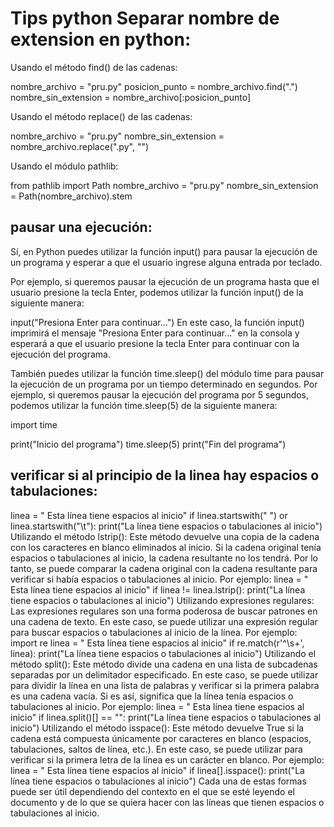 # Tips python Separar nombre de extension en python:

Usando el método find() de las cadenas:

nombre_archivo = "pru.py"
posicion_punto = nombre_archivo.find(".")
nombre_sin_extension = nombre_archivo[:posicion_punto]

Usando el método replace() de las cadenas:

nombre_archivo = "pru.py"
nombre_sin_extension = nombre_archivo.replace(".py", "")

Usando el módulo pathlib:

from pathlib import Path
nombre_archivo = "pru.py"
nombre_sin_extension = Path(nombre_archivo).stem

## pausar una ejecución:

Sí, en Python puedes utilizar la función input() para pausar la ejecución de un programa y esperar a que el usuario ingrese alguna entrada por teclado.

Por ejemplo, si queremos pausar la ejecución de un programa hasta que el usuario presione la tecla Enter, podemos utilizar la función input() de la siguiente manera:

input("Presiona Enter para continuar...")
En este caso, la función input() imprimirá el mensaje "Presiona Enter para continuar..." en la consola y esperará a que el usuario presione la tecla Enter para continuar con la ejecución del programa.

También puedes utilizar la función time.sleep() del módulo time para pausar la ejecución de un programa por un tiempo determinado en segundos. Por ejemplo, si queremos pausar la ejecución del programa por 5 segundos, podemos utilizar la función time.sleep(5) de la siguiente manera:

import time

print("Inicio del programa")
time.sleep(5)
print("Fin del programa")

## verificar si al principio de la linea hay espacios o tabulaciones:

linea = "    Esta línea tiene espacios al inicio"
if linea.startswith(" ") or linea.startswith("\t"):
    print("La línea tiene espacios o tabulaciones al inicio")
Utilizando el método lstrip(): Este método devuelve una copia de la cadena con los caracteres en blanco eliminados al inicio. Si la cadena original tenía espacios o tabulaciones al inicio, la cadena resultante no los tendrá. Por lo tanto, se puede comparar la cadena original con la cadena resultante para verificar si había espacios o tabulaciones al inicio. Por ejemplo:
linea = "    Esta línea tiene espacios al inicio"
if linea != linea.lstrip():
    print("La línea tiene espacios o tabulaciones al inicio")
Utilizando expresiones regulares: Las expresiones regulares son una forma poderosa de buscar patrones en una cadena de texto. En este caso, se puede utilizar una expresión regular para buscar espacios o tabulaciones al inicio de la línea. Por ejemplo:
import re
linea = "    Esta línea tiene espacios al inicio"
if re.match(r'^\s+', linea):
    print("La línea tiene espacios o tabulaciones al inicio")
Utilizando el método split(): Este método divide una cadena en una lista de subcadenas separadas por un delimitador especificado. En este caso, se puede utilizar para dividir la línea en una lista de palabras y verificar si la primera palabra es una cadena vacía. Si es así, significa que la línea tenía espacios o tabulaciones al inicio. Por ejemplo:
linea = "    Esta línea tiene espacios al inicio"
if linea.split()[] == "":
    print("La línea tiene espacios o tabulaciones al inicio")
Utilizando el método isspace(): Este método devuelve True si la cadena está compuesta únicamente por caracteres en blanco (espacios, tabulaciones, saltos de línea, etc.). En este caso, se puede utilizar para verificar si la primera letra de la línea es un carácter en blanco. Por ejemplo:
linea = "    Esta línea tiene espacios al inicio"
if linea[].isspace():
    print("La línea tiene espacios o tabulaciones al inicio")
Cada una de estas formas puede ser útil dependiendo del contexto en el que se esté leyendo el documento y de lo que se quiera hacer con las líneas que tienen espacios o tabulaciones al inicio.